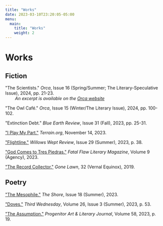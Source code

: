 ```yaml
---
title: "Works"
date: 2023-03-10T23:20:05-05:00
menu:
  main:
    title: "Works"
    weight: 2
---
```


# Works

## Fiction
"The Scientists." *Orca*, Issue 16 (Spring/Summer; The Literary-Speculative Issue), 2024, pp. 21-23.  
&nbsp;&nbsp;&nbsp;&nbsp;&nbsp;&nbsp;&nbsp;&nbsp;*An excerpt is available on the [Orca website](https://orcalit.com/the-scientists/)*

"The Owl Café." *Orca*, Issue 15 (Winter/The Literary Issue), 2024, pp. 100-102.

"Extinction Debt." *Blue Earth Review*, Issue 31 (Fall), 2023, pp. 25-31.

["I Play My Part."](https://www.terrain.org/2023/fiction/i-play-my-part/) *Terrain.org*, November 14, 2023.

["Flightline."](https://www.magcloud.com/webviewer/2517945?__r=&s=v) *Willows Wept Review*, Issue 29 (Summer), 2023, p. 38.

["God Comes to Tres Piedras."](https://www.fatalflawlit.com/fiction-pieces/god-comes-to-tres-piedras) *Fatal Flaw Literary Magazine*, Volume 9 (Agency), 2023.

["The Record Collector."](https://gonelawn.net/journal/issue32/Mora.php) *Gone Lawn*, 32 (Vernal Equinox), 2019.

## Poetry
["The Mesophile."](https://www.theshorepoetry.org/katie-mora-the-mesophile) *The Shore*, Issue 18 (Summer), 2023.

["Doves."](https://thirdwednesdaymagazine.org/2023/05/18/doves-katie-mora/) *Third Wednesday*, Volume 26, Issue 3 (Summer), 2023, p. 53.  

["The Assumption."](https://accprogenitor58.wordpress.com/poetry/) *Progenitor Art & Literary Journal*, Volume 58, 2023, p. 19.

